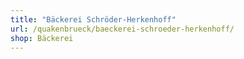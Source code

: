 ```yaml
---
title: "Bäckerei Schröder-Herkenhoff"
url: /quakenbrueck/baeckerei-schroeder-herkenhoff/
shop: Bäckerei
---
```

